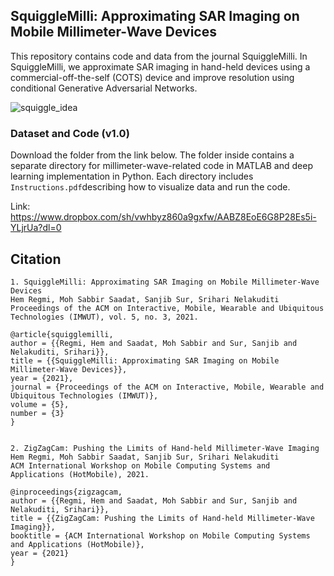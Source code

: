 ## SquiggleMilli: Approximating SAR Imaging on Mobile Millimeter-Wave Devices
This repository contains code and data from the journal SquiggleMilli. In SquiggleMilli, we approximate SAR imaging in hand-held devices using a commercial-off-the-self (COTS) device and improve resolution using conditional Generative Adversarial Networks. 

![squiggle_idea](https://github.com/hregmi77/SquiggleMilli/assets/85701013/eead9eb0-71ef-477a-a53a-860c537ab988)

### Dataset and Code (v1.0)
Download the folder from the link below. The folder inside contains a separate directory for millimeter-wave-related code in MATLAB and deep learning implementation in Python. Each directory includes ```Instructions.pdf```describing how to visualize data and run the code.

Link: https://www.dropbox.com/sh/vwhbyz860a9gxfw/AABZ8EoE6G8P28Es5i-YLjrUa?dl=0

## Citation
```
1. SquiggleMilli: Approximating SAR Imaging on Mobile Millimeter-Wave Devices
Hem Regmi, Moh Sabbir Saadat, Sanjib Sur, Srihari Nelakuditi
Proceedings of the ACM on Interactive, Mobile, Wearable and Ubiquitous Technologies (IMWUT), vol. 5, no. 3, 2021.

@article{squigglemilli,
author = {{Regmi, Hem and Saadat, Moh Sabbir and Sur, Sanjib and Nelakuditi, Srihari}},
title = {{SquiggleMilli: Approximating SAR Imaging on Mobile Millimeter-Wave Devices}},
year = {2021},
journal = {Proceedings of the ACM on Interactive, Mobile, Wearable and Ubiquitous Technologies (IMWUT)},
volume = {5},
number = {3}
}


2. ZigZagCam: Pushing the Limits of Hand-held Millimeter-Wave Imaging
Hem Regmi, Moh Sabbir Saadat, Sanjib Sur, Srihari Nelakuditi
ACM International Workshop on Mobile Computing Systems and Applications (HotMobile), 2021.

@inproceedings{zigzagcam,
author = {{Regmi, Hem and Saadat, Moh Sabbir and Sur, Sanjib and Nelakuditi, Srihari}},
title = {{ZigZagCam: Pushing the Limits of Hand-held Millimeter-Wave Imaging}},
booktitle = {ACM International Workshop on Mobile Computing Systems and Applications (HotMobile)},
year = {2021}
}
```
